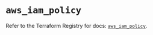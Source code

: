 # `aws_iam_policy`

Refer to the Terraform Registry for docs: [`aws_iam_policy`](https://registry.terraform.io/providers/hashicorp/aws/5.100.0/docs/resources/iam_policy).
